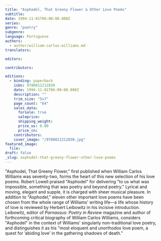 ```yaml
---
title: "Asphodel, That Greeny Flower & Other Love Poems"
subtitle:
date: 1994-11-01T06:00:00.000Z
series:
genre: "poetry"
subgenre:
language: Portuguese
authors:
  - author/william-carlos-williams.md
translators:

editors:

contributors:

editions:
  - binding: paperback
    isbn: 9780811212830
    date: 1994-11-01T06:00:00.000Z
    description: ""
    trim_size: "5x7"
    page_count: "64"
    sales_data:
      forsale: true
      saleprice:
      shipping_weight:
      price_us: 8.00
      price_cn:
    contributors:
    cover_image: "/9780811212830.jpg"
featured_image:
  file:
draft: false
_slug: asphodel-that-greeny-flower-other-love-poems
---
```


"Asphodel, That Greeny Flower," first published when William Carlos Williams was seventy-two, forms the heart of this new selection of his love poems. Robert Lowell praised "Asphodel" for delivering "to us what was impossible, something that was poetry and beyond poetry." Lyrical and moving, elegant and supple, it is charged with sheer musical pleasure. In addition to "Asphodel," eleven other important love poems have been chosen from the whole range of Williams’ writing life––a life whose history of love is reviewed by Herbert Leibowitz in his incisive introduction. Leibowitz, editor of _Parnassus: Poetry in Review_ magazine and author of forthcoming critical biography of William Carlos Williams, considers "Asphodel" in the context of Williams’ singularly non-traditional love poetry, and distinguishes it as his "most eloquent and unorthodox love poem, a quest for ’abiding love’ in the gathering shadows of death."
